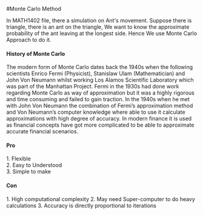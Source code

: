 #Monte Carlo Method


In MATH1402 file, there a simulation on Ant's movement. Suppose there is triangle, there is an ant on the triangle, We want to know the approximate probability of the ant leaving at the longest side. Hence We use Monte Carlo Approach to do it.

<h4> History of Monte Carlo </h4>

The modern form of Monte Carlo dates back the 1940s when the following scientists Enrico
Fermi (Physicist), Stanislaw Ulam (Mathematician) and John Von Neumann whilst working Los
Alamos Scientific Laboratory which was part of the Manhattan Project.
Fermi in the 1930s had done work regarding Monte Carlo as way of approximation but it was a
highly rigorous and time consuming and failed to gain traction. In the 1940s when he met with
John Von Neumann the combination of Fermi’s approximation method and Von Neumann’s
computer knowledge where able to use it calculate approximations with high degree of accuracy.
In modern finance it is used as financial concepts have got more complicated to be able to
approximate accurate financial scenarios. 


<h4>Pro</h4>
1. Flexible <br>
2. Easy to Understood <br>
3. Simple to make <br>

<h4>Con</h4>
1. High computational complexity
2. May need Super-computer to do heavy calculations
3. Accuracy is directly proportional to iterations

